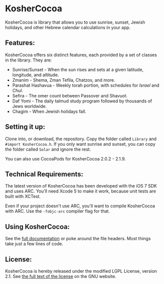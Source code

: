 KosherCocoa
===========

KosherCocoa is library that allows you to use sunrise, sunset, Jewish holidays, and other Hebrew calendar calculations in your app.

Features:
---
KosherCocoa offers six distinct features, each provided by a set of classes in the library. They are:

- Sunrise/Sunset - When the sun rises and sets at a given latitude, longitude, and altitude.
- Zmanim - Shema, Zman Tefila, Chatzos, and more.
- Parashat Hashavua - Weekly torah portion, with schedules for *Israel* and *Chul*.
- Sefira - The omer count between Passover and Shavuot.  
- Daf Yomi - The daily talmud study program followed by thousands of Jews worldwide.
- Chagim - When Jewish holidays fall.

Setting it up:
---
Clone into, or download, the repository. Copy the folder called `Library` and `#import KosherCocoa.h`. If you only want sunrise and sunset, you can copy the folder called `Solar` and ignore the rest.

You can also use CocoaPods for KosherCocoa 2.0.2 - 2.1.9.

Technical Requirements:
---
The latest version of KosherCocoa has been developed with the iOS 7 SDK and uses ARC. You'll need Xcode 5 to make it work, because unit tests are built with XCTest.

Even if your project doesn't use ARC, you'll want to compile KosherCocoa with ARC. Use the `-fobjc-arc` compiler flag for that.

Using KosherCocoa:
---
See the [full documentation](https://github.com/MosheBerman/KosherCocoa/blob/master/Documentation.md) or poke around the file headers. Most things take just a few lines of code.

License:
---
KosherCocoa is hereby released under the modified LGPL License, version 2.1. See [the full text of the license](http://www.gnu.org/licenses/old-licenses/lgpl-2.1.html) on the GNU website.
